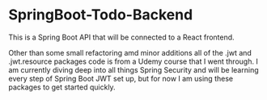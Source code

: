 # SpringBoot-Todo-Backend

This is a Spring Boot API that will be connected to a React frontend.

Other than some small refactoring amd minor additions all of the .jwt and .jwt.resource packages code is from a Udemy course that I went through. I am currently diving deep into all things Spring Security and will be learning every step of Spring Boot JWT set up, but for now I am using these packages to get started quickly.
